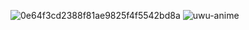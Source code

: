 
![0e64f3cd2388f81ae9825f4f5542bd8a](https://user-images.githubusercontent.com/98043363/216760038-1d353d01-d62f-4a5a-95a4-7015d070047b.gif)
![uwu-anime](https://user-images.githubusercontent.com/98043363/216760045-c9260f5b-2dfb-43ce-90f8-5c45315f1102.gif)
